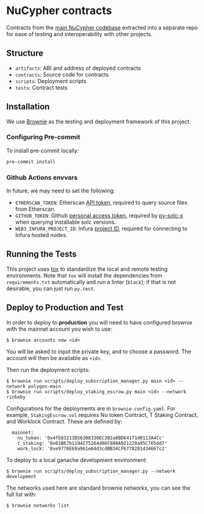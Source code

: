 # NuCypher contracts

Contracts from the [main NuCypher codebase](https://github.com/nucypher/nucypher) extracted into a separate repo for ease of testing and interoperability with other projects.

## Structure

* `artifacts`: ABI and address of deployed contracts
* `contracts`: Source code for contracts
* `scripts`: Deployment scripts
* `tests`: Contract tests

## Installation

We use [Brownie](https://eth-brownie.readthedocs.io/) as the testing and deployment framework of this project.

### Configuring Pre-commit

To install pre-commit locally:

```bash
pre-commit install
```

### Github Actions envvars

In future, we may need to set the following:

* `ETHERSCAN_TOKEN`: Etherscan [API token](https://etherscan.io/apis), required to query source files from Etherscan.
* `GITHUB_TOKEN`: Github [personal access token](https://help.github.com/en/github/authenticating-to-github/creating-a-personal-access-token-for-the-command-line#creating-a-token), required by [py-solc-x](https://github.com/iamdefinitelyahuman/py-solc-x) when querying installable solc versions.
* `WEB3_INFURA_PROJECT_ID`: Infura [project ID](https://eth-brownie.readthedocs.io/en/latest/nonlocal-networks.html#using-infura), required for connecting to Infura hosted nodes.

## Running the Tests

This project uses [tox](https://tox.readthedocs.io/en/latest/) to standardize the local and remote testing environments.
Note that `tox` will install the dependencies from `requirements.txt` automatically and run a linter (`black`); if that is not desirable, you can just run `py.test`.

## Deploy to Production and Test
In order to deploy to **production** you will need to have configured brownie with the mainnet account you wish to use:
```
$ brownie accounts new <id>
```
You will be asked to input the private key, and to choose a password. The account will then be available as `<id>`.

Then run the deployment scripts:
```
$ brownie run scripts/deploy_subscription_manager.py main <id> --network polygon-main
$ brownie run scripts/deploy_staking_escrow.py main <id> --network rinkeby
```

Configurations for the deployments are in `brownie-config.yaml`.
For example, `StakingEscrow.sol` requires Nu token Contract, T Staking Contract, and Worklock Contract.
These are defined by:
```
  mainnet:
    nu_token: '0x4fE83213D56308330EC302a8BD641f1d0113A4Cc'
    t_staking: '0x01B67b1194C75264d06F808A921228a95C765dd7'
    work_lock: '0xe9778E69a961e64d3cdBB34CF6778281d34667c2'
```


To deploy to a local ganache development environment:
```
$ brownie run scripts/deploy_subscription_manager.py --network development
```

The networks used here are standard brownie networks, you can see the full list with:
```
$ brownie networks list
```